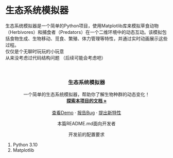 # 生态系统模拟器

生态系统模拟器是一个简单的Python项目，使用Matplotlib库来模拟草食动物（Herbivores）和捕食者（Predators）在一个二维环境中的动态互动。该模拟包括食物生成、生物移动、觅食、繁殖、体力管理等特性，并通过实时动画展示这些过程。  
仅仅是个无聊时玩玩的小玩意  
从来没考虑过代码结构问题
（后续可能会考虑吧）

<!-- PROJECT SHIELDS -->



<!-- PROJECT LOGO -->
<br />


  <h3 align="center">生态系统模拟器</h3>
  <p align="center">
    一个简单的生态系统模拟器，帮助你了解生物种群的动态变化！
    <br />
    <a href="https://github.com/bolelaile/Evolutionary-simulation"><strong>探索本项目的文档 »</strong></a>
    <br />
    <br />
    <a href="https://github.com/bolelaile/Evolutionary-simulation">查看Demo</a>
    ·
    <a href="https://github.com/bolelaile/Evolutionary-simulation/issues">报告Bug</a>
    ·
    <a href="https://github.com/bolelaile/Evolutionary-simulation/issues">提出新特性</a>
  </p>

</p>
 <p align="center">
  本篇README.md面向开发者
</p>



 <p align="center">
开发前的配置要求

  1. Python 3.10
  2. Matplotlib 
</p>
